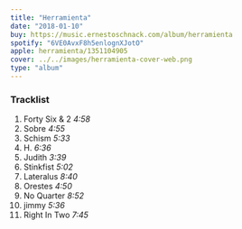 ```yaml
---
title: "Herramienta"
date: "2018-01-10"
buy: https://music.ernestoschnack.com/album/herramienta
spotify: "6VE0AvxF8h5enlognXJotO"
apple: herramienta/1351104905
cover: ../../images/herramienta-cover-web.png
type: "album"
---
```


### Tracklist

1. Forty Six & 2 _4:58_
2. Sobre _4:55_
3. Schism _5:33_
4. H. _6:36_
5. Judith _3:39_
6. Stinkfist _5:02_
7. Lateralus _8:40_
8. Orestes _4:50_
9. No Quarter _8:52_
10. jimmy _5:36_
11. Right In Two _7:45_
